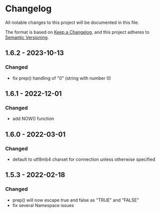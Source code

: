 # Changelog
All notable changes to this project will be documented in this file.

The format is based on [Keep a Changelog](https://keepachangelog.com/en/1.0.0/),
and this project adheres to [Semantic Versioning](https://semver.org/spec/v2.0.0.html).

## 1.6.2 - 2023-10-13
### Changed
- fix prep() handling of "0" (string with number 0)

## 1.6.1 - 2022-12-01
### Changed
- add NOW() function

## 1.6.0 - 2022-03-01
### Changed
- default to utf8mb4 charset for connection unless otherwise specified

## 1.5.3 - 2022-02-18
### Changed
- prep() will now escape true and false as "TRUE" and "FALSE"
- fix several Namespace issues